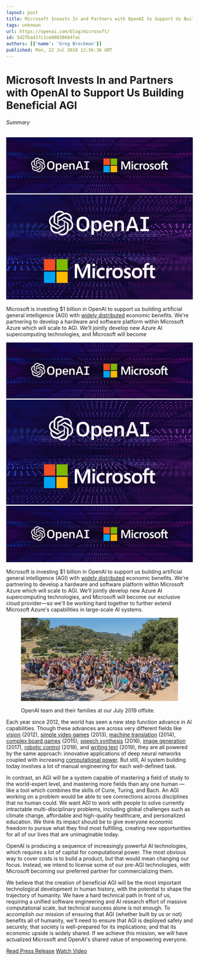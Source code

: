 ```yaml
---
layout: post
title: Microsoft Invests In and Partners with OpenAI to Support Us Building Beneficial AGI
tags: unknown
url: https://openai.com/blog/microsoft/
id: 5d2fba437c1ce00038684fac
authors: [{'name': 'Greg Brockman'}]
published: Mon, 22 Jul 2019 12:56:36 GMT
---
```


# Microsoft Invests In and Partners with OpenAI to Support Us Building Beneficial AGI
###### Summary
<!--kg-card-begin: markdown--><div class="js-custom-media">
<img class="d-none d-sm-block w-100" src="images/msft_7-19d.jpg"/>
<img class="d-block d-sm-none w-100" src="images/openai-msft-twitter_7-21b.jpg"/>
</div>
<div class="js-excerpt">
<p>Microsoft is investing $1 billion in OpenAI to support us building artificial general intelligence (AGI) with <a href="https://openai.com/charter/">widely distributed</a> economic benefits. We're partnering to develop a hardware and software platform within Microsoft Azure which will scale to AGI. We’ll jointly develop new Azure AI supercomputing technologies, and Microsoft will become</p></div>
<!--kg-card-begin: markdown--><div class="js-custom-media">
<img alt="Microsoft Invests In and Partners with OpenAI to Support Us Building Beneficial AGI" class="d-none d-sm-block w-100" src="images/msft_7-19d.jpg"/>
<img alt="Microsoft Invests In and Partners with OpenAI to Support Us Building Beneficial AGI" class="d-block d-sm-none w-100" src="images/openai-msft-twitter_7-21b.jpg"/>
</div>
<div class="js-excerpt">
<img alt="Microsoft Invests In and Partners with OpenAI to Support Us Building Beneficial AGI" src="images/msft_7-19d.jpg"/><p>Microsoft is investing $1 billion in OpenAI to support us building artificial general intelligence (AGI) with <a href="https://openai.com/charter/">widely distributed</a> economic benefits. We're partnering to develop a hardware and software platform within Microsoft Azure which will scale to AGI. We’ll jointly develop new Azure AI supercomputing technologies, and Microsoft will become our exclusive cloud provider—so we'll be working hard together to further extend Microsoft Azure's capabilities in large-scale AI systems.</p>
</div>
<figure class="mt-0.5 mb-1.5">
<p><img alt="Microsoft Invests In and Partners with OpenAI to Support Us Building Beneficial AGI" src="images/openai-team-offsite-2019.jpg"/></p>
<figcaption>OpenAI team and their families at our July 2019 offsite.</figcaption>
</figure>
<p>Each year since 2012, the world has seen a new step function advance in AI capabilities. Though these advances are across very different fields like <a href="https://medium.com/coinmonks/paper-review-of-alexnet-caffenet-winner-in-ilsvrc-2012-image-classification-b93598314160">vision</a> (2012), <a href="https://danieltakeshi.github.io/2016/12/01/going-deeper-into-reinforcement-learning-understanding-dqn/">simple video games</a> (2013), <a href="https://blog.acolyer.org/2016/06/02/sequence-to-sequence-learning-with-neural-networks/">machine translation</a> (2014), <a href="https://deepmind.com/research/alphago/">complex board games</a> (2015), <a href="https://deepmind.com/blog/wavenet-generative-model-raw-audio/">speech synthesis</a> (2016), <a href="https://www.youtube.com/watch?v=G06dEcZ-QTg">image generation</a> (2017), <a href="https://openai.com/blog/learning-dexterity/">robotic control</a> (2018), and <a href="https://openai.com/blog/better-language-models/">writing text</a> (2019), they are all powered by the same approach: innovative applications of deep neural networks coupled with increasing <a href="https://openai.com/blog/ai-and-compute/">computational power</a>. But still, AI system building today involves a lot of manual engineering for each well-defined task.</p>
<p>In contrast, an AGI will be a system capable of mastering a field of study to the world-expert level, and mastering more fields than any one human — like a tool which combines the skills of Curie, Turing, and Bach. An AGI working on a problem would be able to see connections across disciplines that no human could. We want AGI to work with people to solve currently intractable multi-disciplinary problems, including global challenges such as climate change, affordable and high-quality healthcare, and personalized education. We think its impact should be to give everyone economic freedom to pursue what they find most fulfilling, creating new opportunities for all of our lives that are unimaginable today.</p>
<p>OpenAI is producing a sequence of increasingly powerful AI technologies, which requires a lot of capital for computational power. The most obvious way to cover costs is to build a product, but that would mean changing our focus. Instead, we intend to license some of our pre-AGI technologies, with Microsoft becoming our preferred partner for commercializing them.</p>
<p>We believe that the creation of beneficial AGI will be the most important technological development in human history, with the potential to shape the trajectory of humanity. We have a hard technical path in front of us, requiring a unified software engineering and AI research effort of massive computational scale, but technical success alone is not enough. To accomplish our mission of ensuring that AGI (whether built by us or not) benefits all of humanity, we'll need to ensure that AGI is deployed safely and securely; that society is well-prepared for its implications; and that its economic upside is widely shared. If we achieve this mission, we will have actualized Microsoft and OpenAI's shared value of empowering everyone.</p>
<section class="btns mt-3 mb-0">
<a class="btn btn-padded icon-papers" href="https://news.microsoft.com/2019/07/22/openai-forms-exclusive-computing-partnership-with-microsoft-to-build-new-azure-ai-supercomputing-technologies/">Read Press Release</a>
<a class="btn btn-padded icon-play" href="https://www.linkedin.com/feed/update/urn:li:activity:6559114910486405120/">Watch Video</a>
</section>
<!--kg-card-end: markdown-->